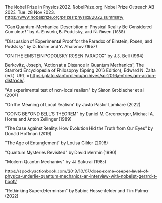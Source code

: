 The Nobel Prize in Physics 2022. NobelPrize.org. Nobel Prize Outreach AB 2023. Tue. 28 Nov 2023. <https://www.nobelprize.org/prizes/physics/2022/summary/>

"Can Quantum-Mechanical Description of Physical Reality Be Considered Complete?" by A. Einstein, B. Podolsky, and N. Rosen (1935)

"Discussion of Experimental Proof for the Paradox of Einstein, Rosen, and Podolsky" by D. Bohm and Y. Aharonov (1957)

"ON THE EINSTEIN PODOLSKY ROSEN PARADOX" by J.S. Bell (1964)

Berkovitz, Joseph, "Action at a Distance in Quantum Mechanics", The Stanford Encyclopedia of Philosophy (Spring 2016 Edition), Edward N. Zalta (ed.), URL = <https://plato.stanford.edu/archives/spr2016/entries/qm-action-distance/>.

"An experimental test of non-local realism" by Simon Groblacher et al (2007)

"On the Meaning of Local Realism" by Justo Pastor Lambare (2022)

"GOING BEYOND BELL’S THEOREM" by Daniel M. Greenberger, Michael A. Horne and Anton Zeilinger (1989)

"The Case Against Reality: How Evolution Hid the Truth from Our Eyes" by Donald Hoffman (2019)

"The Age of Entanglement" by Louisa Gilder (2008)

"Quantum Mysteries Revisited" by David Mermin (1990)

"Modern Quantm Mechanics" by JJ Sakurai (1985)

https://spookyactionbook.com/2013/10/07/does-some-deeper-level-of-physics-underlie-quantum-mechanics-an-interview-with-nobelist-gerard-t-hooft/

"Rethinking Superdeterminism" by Sabine Hossenfelder and Tim Palmer (2022)